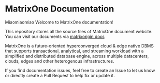 # MatrixOne Documentation

Miaomiaomiao Welcome to MatrixOne documentation!

This repository stores all the source files of MatrixOne document website. You can visit our documents via [matrixorigin docs](http://docs.matrixorigin.io)

MatrixOne is a future-oriented hyperconverged cloud & edge native DBMS that supports transactional, analytical, and streaming workload with a simplified and distributed database engine, across multiple datacenters, clouds, edges and other heterogenous infrastructures.

If you find documentation issues, feel free to create an Issue to let us know or directly create a Pull Request to help fix or update it.
